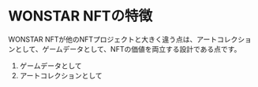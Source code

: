 # WONSTAR NFTの特徴

WONSTAR NFTが他のNFTプロジェクトと大きく違う点は、アートコレクションとして、ゲームデータとして、NFTの価値を両立する設計である点です。

1. ゲームデータとして
2. アートコレクションとして
